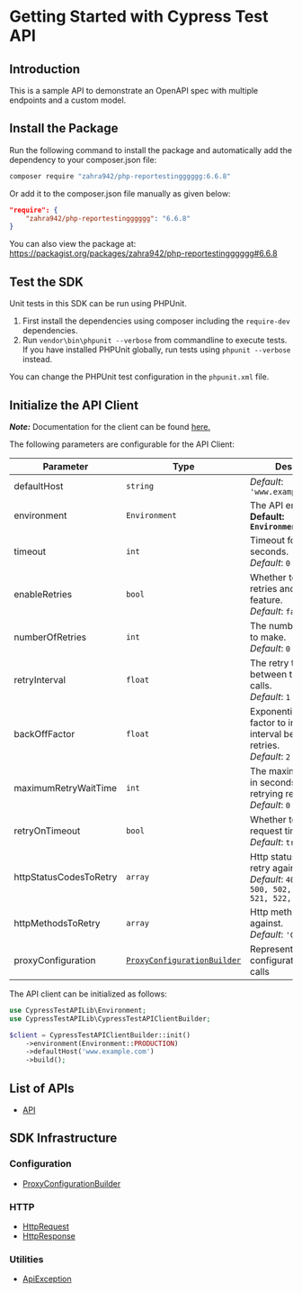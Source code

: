 
# Getting Started with Cypress Test API

## Introduction

This is a sample API to demonstrate an OpenAPI spec with multiple endpoints and a custom model.

## Install the Package

Run the following command to install the package and automatically add the dependency to your composer.json file:

```bash
composer require "zahra942/php-reportestingggggg:6.6.8"
```

Or add it to the composer.json file manually as given below:

```json
"require": {
    "zahra942/php-reportestingggggg": "6.6.8"
}
```

You can also view the package at:
https://packagist.org/packages/zahra942/php-reportestingggggg#6.6.8

## Test the SDK

Unit tests in this SDK can be run using PHPUnit.

1. First install the dependencies using composer including the `require-dev` dependencies.
2. Run `vendor\bin\phpunit --verbose` from commandline to execute tests. If you have installed PHPUnit globally, run tests using `phpunit --verbose` instead.

You can change the PHPUnit test configuration in the `phpunit.xml` file.

## Initialize the API Client

**_Note:_** Documentation for the client can be found [here.](https://www.github.com/ZahraN444/php-reportestingggggg/tree/6.6.8/doc/client.md)

The following parameters are configurable for the API Client:

| Parameter | Type | Description |
|  --- | --- | --- |
| defaultHost | `string` | *Default*: `'www.example.com'` |
| environment | `Environment` | The API environment. <br> **Default: `Environment.PRODUCTION`** |
| timeout | `int` | Timeout for API calls in seconds.<br>*Default*: `0` |
| enableRetries | `bool` | Whether to enable retries and backoff feature.<br>*Default*: `false` |
| numberOfRetries | `int` | The number of retries to make.<br>*Default*: `0` |
| retryInterval | `float` | The retry time interval between the endpoint calls.<br>*Default*: `1` |
| backOffFactor | `float` | Exponential backoff factor to increase interval between retries.<br>*Default*: `2` |
| maximumRetryWaitTime | `int` | The maximum wait time in seconds for overall retrying requests.<br>*Default*: `0` |
| retryOnTimeout | `bool` | Whether to retry on request timeout.<br>*Default*: `true` |
| httpStatusCodesToRetry | `array` | Http status codes to retry against.<br>*Default*: `408, 413, 429, 500, 502, 503, 504, 521, 522, 524` |
| httpMethodsToRetry | `array` | Http methods to retry against.<br>*Default*: `'GET', 'PUT'` |
| proxyConfiguration | [`ProxyConfigurationBuilder`](https://www.github.com/ZahraN444/php-reportestingggggg/tree/6.6.8/doc/proxy-configuration-builder.md) | Represents the proxy configurations for API calls |

The API client can be initialized as follows:

```php
use CypressTestAPILib\Environment;
use CypressTestAPILib\CypressTestAPIClientBuilder;

$client = CypressTestAPIClientBuilder::init()
    ->environment(Environment::PRODUCTION)
    ->defaultHost('www.example.com')
    ->build();
```

## List of APIs

* [API](https://www.github.com/ZahraN444/php-reportestingggggg/tree/6.6.8/doc/controllers/api.md)

## SDK Infrastructure

### Configuration

* [ProxyConfigurationBuilder](https://www.github.com/ZahraN444/php-reportestingggggg/tree/6.6.8/doc/proxy-configuration-builder.md)

### HTTP

* [HttpRequest](https://www.github.com/ZahraN444/php-reportestingggggg/tree/6.6.8/doc/http-request.md)
* [HttpResponse](https://www.github.com/ZahraN444/php-reportestingggggg/tree/6.6.8/doc/http-response.md)

### Utilities

* [ApiException](https://www.github.com/ZahraN444/php-reportestingggggg/tree/6.6.8/doc/api-exception.md)

